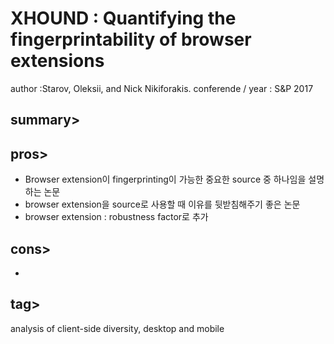 
XHOUND : Quantifying the fingerprintability of browser extensions 
=================================================================
author :Starov, Oleksii, and Nick Nikiforakis.
conferende / year : S&P 2017

summary>
--------

pros>
------
* Browser extension이 fingerprinting이 가능한 중요한 source 중 하나임을 설명하는 논문
* browser extension을 source로 사용할 때 이유를 뒷받침해주기 좋은 논문
* browser extension : robustness factor로 추가 

cons>
-----
*

tag>
---
analysis of client-side diversity, desktop and mobile
